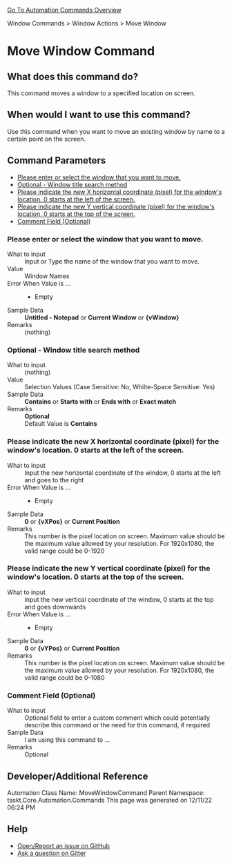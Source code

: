 <!--TITLE: Move Window Command -->
<!-- SUBTITLE: a command in the Window Commands group. -->
[Go To Automation Commands Overview](/automation-commands.md)


Window Commands &gt; Window Actions &gt; Move Window


# Move Window Command


## What does this command do?
This command moves a window to a specified location on screen.


## When would I want to use this command?
Use this command when you want to move an existing window by name to a certain point on the screen.


## Command Parameters
- [Please enter or select the window that you want to move.](#param_0)
- [Optional - Window title search method](#param_1)
- [Please indicate the new X horizontal coordinate (pixel) for the window's location.  0 starts at the left of the screen.](#param_2)
- [Please indicate the new Y vertical coordinate (pixel) for the window's location.  0 starts at the top of the screen.](#param_3)
- [Comment Field (Optional)](#param_4)


<a id="param_0"></a>
### Please enter or select the window that you want to move.


<dl>
<dt>What to input</dt><dd>Input or Type the name of the window that you want to move.</dd>
<dt>Value</dt><dd>Window Names</dd>
<dt>Error When Value is ...</dt><dd><ul>
<li>Empty</li>
</ul></dd><dt>Sample Data</dt><dd><strong>Untitled - Notepad</strong> or <strong>Current Window</strong> or <strong>{vWindow}</strong></dd>
<dt>Remarks</dt><dd>(nothing)</dd>
</dl>




<a id="param_1"></a>
### Optional - Window title search method


<dl>
<dt>What to input</dt><dd>(nothing)</dd>
<dt>Value</dt><dd>Selection Values (Case Sensitive: No, Whilte-Space Sensitive: Yes)</dd>
<dt>Sample Data</dt><dd><strong>Contains</strong> or <strong>Starts with</strong> or <strong>Ends with</strong> or <strong>Exact match</strong></dd>
<dt>Remarks</dt><dd><strong>Optional</strong><br>Default Value is <strong>Contains</strong></dd>
</dl>




<a id="param_2"></a>
### Please indicate the new X horizontal coordinate (pixel) for the window's location.  0 starts at the left of the screen.


<dl>
<dt>What to input</dt><dd>Input the new horizontal coordinate of the window, 0 starts at the left and goes to the right</dd>
<dt>Error When Value is ...</dt><dd><ul>
<li>Empty</li>
</ul></dd><dt>Sample Data</dt><dd><strong>0</strong> or <strong>{vXPos}</strong> or <strong>Current Position</strong></dd>
<dt>Remarks</dt><dd>This number is the pixel location on screen. Maximum value should be the maximum value allowed by your resolution. For 1920x1080, the valid range could be 0-1920</dd>
</dl>




<a id="param_3"></a>
### Please indicate the new Y vertical coordinate (pixel) for the window's location.  0 starts at the top of the screen.


<dl>
<dt>What to input</dt><dd>Input the new vertical coordinate of the window, 0 starts at the top and goes downwards</dd>
<dt>Error When Value is ...</dt><dd><ul>
<li>Empty</li>
</ul></dd><dt>Sample Data</dt><dd><strong>0</strong> or <strong>{vYPos}</strong> or <strong>Current Position</strong></dd>
<dt>Remarks</dt><dd>This number is the pixel location on screen. Maximum value should be the maximum value allowed by your resolution. For 1920x1080, the valid range could be 0-1080</dd>
</dl>




<a id="param_4"></a>
### Comment Field (Optional)


<dl>
<dt>What to input</dt><dd>Optional field to enter a custom comment which could potentially describe this command or the need for this command, if required</dd>
<dt>Sample Data</dt><dd>I am using this command to ...</dd>
<dt>Remarks</dt><dd>Optional</dd>
</dl>




## Developer/Additional Reference
Automation Class Name: MoveWindowCommand
Parent Namespace: taskt.Core.Automation.Commands
This page was generated on 12/11/22 06:24 PM


## Help
- [Open/Report an issue on GitHub](https://github.com/saucepleez/taskt/issues/new)
- [Ask a question on Gitter](https://gitter.im/taskt-rpa/Lobby)
